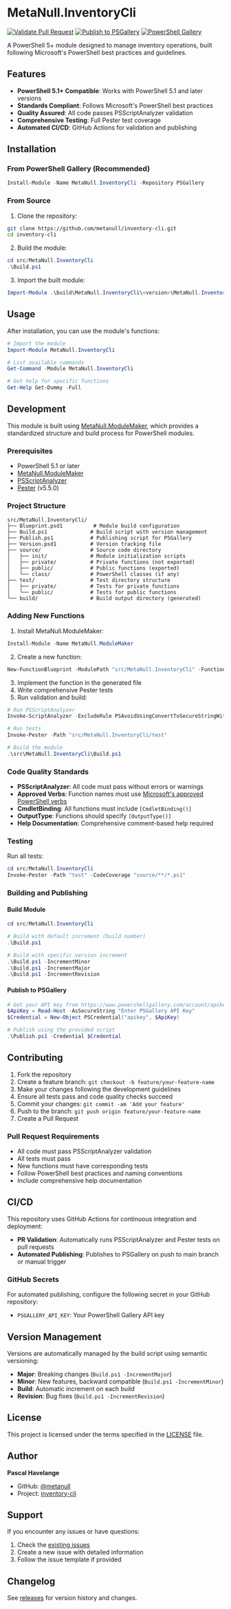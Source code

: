 # MetaNull.InventoryCli

[![Validate Pull Request](https://github.com/metanull/inventory-cli/actions/workflows/validate-pr.yml/badge.svg)](https://github.com/metanull/inventory-cli/actions/workflows/validate-pr.yml)
[![Publish to PSGallery](https://github.com/metanull/inventory-cli/actions/workflows/publish-psgallery.yml/badge.svg)](https://github.com/metanull/inventory-cli/actions/workflows/publish-psgallery.yml)
[![PowerShell Gallery](https://img.shields.io/powershellgallery/v/MetaNull.InventoryCli.svg)](https://www.powershellgallery.com/packages/MetaNull.InventoryCli)

A PowerShell 5+ module designed to manage inventory operations, built following Microsoft's PowerShell best practices and guidelines.

## Features

- **PowerShell 5.1+ Compatible**: Works with PowerShell 5.1 and later versions
- **Standards Compliant**: Follows Microsoft's PowerShell best practices
- **Quality Assured**: All code passes PSScriptAnalyzer validation
- **Comprehensive Testing**: Full Pester test coverage
- **Automated CI/CD**: GitHub Actions for validation and publishing

## Installation

### From PowerShell Gallery (Recommended)

```powershell
Install-Module -Name MetaNull.InventoryCli -Repository PSGallery
```

### From Source

1. Clone the repository:
```bash
git clone https://github.com/metanull/inventory-cli.git
cd inventory-cli
```

2. Build the module:
```powershell
cd src/MetaNull.InventoryCli
.\Build.ps1
```

3. Import the built module:
```powershell
Import-Module .\build\MetaNull.InventoryCli\<version>\MetaNull.InventoryCli.psd1
```

## Usage

After installation, you can use the module's functions:

```powershell
# Import the module
Import-Module MetaNull.InventoryCli

# List available commands
Get-Command -Module MetaNull.InventoryCli

# Get help for specific functions
Get-Help Get-Dummy -Full
```

## Development

This module is built using [MetaNull.ModuleMaker](https://www.powershellgallery.com/packages/MetaNull.ModuleMaker), which provides a standardized structure and build process for PowerShell modules.

### Prerequisites

- PowerShell 5.1 or later
- [MetaNull.ModuleMaker](https://www.powershellgallery.com/packages/MetaNull.ModuleMaker)
- [PSScriptAnalyzer](https://www.powershellgallery.com/packages/PSScriptAnalyzer)
- [Pester](https://www.powershellgallery.com/packages/Pester) (v5.5.0)

### Project Structure

```
src/MetaNull.InventoryCli/
├── Blueprint.psd1          # Module build configuration
├── Build.ps1              # Build script with version management
├── Publish.ps1            # Publishing script for PSGallery
├── Version.psd1           # Version tracking file
├── source/                # Source code directory
│   ├── init/              # Module initialization scripts
│   ├── private/           # Private functions (not exported)
│   ├── public/            # Public functions (exported)
│   └── class/             # PowerShell classes (if any)
├── test/                  # Test directory structure
│   ├── private/           # Tests for private functions
│   └── public/            # Tests for public functions
└── build/                 # Build output directory (generated)
```

### Adding New Functions

1. Install MetaNull.ModuleMaker:
```powershell
Install-Module -Name MetaNull.ModuleMaker
```

2. Create a new function:
```powershell
New-FunctionBlueprint -ModulePath "src/MetaNull.InventoryCli" -FunctionName "Get-InventoryItem" -Visibility Public
```

3. Implement the function in the generated file
4. Write comprehensive Pester tests
5. Run validation and build:
```powershell
# Run PSScriptAnalyzer
Invoke-ScriptAnalyzer -ExcludeRule PSAvoidUsingConvertToSecureStringWithPlainText -Path "src" -Recurse

# Run tests
Invoke-Pester -Path "src/MetaNull.InventoryCli/test"

# Build the module
.\src\MetaNull.InventoryCli\Build.ps1
```

### Code Quality Standards

- **PSScriptAnalyzer**: All code must pass without errors or warnings
- **Approved Verbs**: Function names must use [Microsoft's approved PowerShell verbs](https://docs.microsoft.com/en-us/powershell/scripting/developer/cmdlet/approved-verbs-for-windows-powershell-commands)
- **CmdletBinding**: All functions must include `[CmdletBinding()]`
- **OutputType**: Functions should specify `[OutputType()]`
- **Help Documentation**: Comprehensive comment-based help required

### Testing

Run all tests:
```powershell
cd src/MetaNull.InventoryCli
Invoke-Pester -Path "test" -CodeCoverage "source/**/*.ps1"
```

### Building and Publishing

#### Build Module
```powershell
cd src/MetaNull.InventoryCli

# Build with default increment (build number)
.\Build.ps1

# Build with specific version increment
.\Build.ps1 -IncrementMinor
.\Build.ps1 -IncrementMajor
.\Build.ps1 -IncrementRevision
```

#### Publish to PSGallery
```powershell
# Get your API key from https://www.powershellgallery.com/account/apikeys
$ApiKey = Read-Host -AsSecureString "Enter PSGallery API Key"
$Credential = New-Object PSCredential("apikey", $ApiKey)

# Publish using the provided script
.\Publish.ps1 -Credential $Credential
```

## Contributing

1. Fork the repository
2. Create a feature branch: `git checkout -b feature/your-feature-name`
3. Make your changes following the development guidelines
4. Ensure all tests pass and code quality checks succeed
5. Commit your changes: `git commit -am 'Add your feature'`
6. Push to the branch: `git push origin feature/your-feature-name`
7. Create a Pull Request

### Pull Request Requirements

- All code must pass PSScriptAnalyzer validation
- All tests must pass
- New functions must have corresponding tests
- Follow PowerShell best practices and naming conventions
- Include comprehensive help documentation

## CI/CD

This repository uses GitHub Actions for continuous integration and deployment:

- **PR Validation**: Automatically runs PSScriptAnalyzer and Pester tests on pull requests
- **Automated Publishing**: Publishes to PSGallery on push to main branch or manual trigger

### GitHub Secrets

For automated publishing, configure the following secret in your GitHub repository:

- `PSGALLERY_API_KEY`: Your PowerShell Gallery API key

## Version Management

Versions are automatically managed by the build script using semantic versioning:

- **Major**: Breaking changes (`Build.ps1 -IncrementMajor`)
- **Minor**: New features, backward compatible (`Build.ps1 -IncrementMinor`)
- **Build**: Automatic increment on each build
- **Revision**: Bug fixes (`Build.ps1 -IncrementRevision`)

## License

This project is licensed under the terms specified in the [LICENSE](LICENSE) file.

## Author

**Pascal Havelange**

- GitHub: [@metanull](https://github.com/metanull)
- Project: [inventory-cli](https://github.com/metanull/inventory-cli)

## Support

If you encounter any issues or have questions:

1. Check the [existing issues](https://github.com/metanull/inventory-cli/issues)
2. Create a new issue with detailed information
3. Follow the issue template if provided

## Changelog

See [releases](https://github.com/metanull/inventory-cli/releases) for version history and changes.
